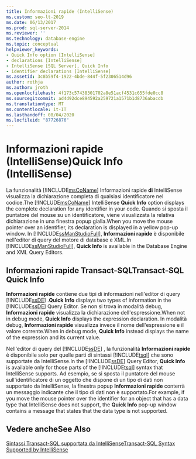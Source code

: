 ```yaml
---
title: Informazioni rapide (IntelliSense)
ms.custom: seo-lt-2019
ms.date: 06/13/2017
ms.prod: sql-server-2014
ms.reviewer: ''
ms.technology: database-engine
ms.topic: conceptual
helpviewer_keywords:
- Quick Info option [IntelliSense]
- declarations [IntelliSense]
- IntelliSense [SQL Server], Quick Info
- identifier declarations [IntelliSense]
ms.assetid: 3c8b59f4-1922-4bde-844f-5f2306514d96
author: rothja
ms.author: jroth
ms.openlocfilehash: 4f173c57438301702a8e51acf4531c655fde0cc8
ms.sourcegitcommit: ad4d92dce894592a259721a1571b1d8736abacdb
ms.translationtype: MT
ms.contentlocale: it-IT
ms.lasthandoff: 08/04/2020
ms.locfileid: "87726876"
---
```

# <a name="quick-info-intellisense"></a><span data-ttu-id="6dcf1-102">Informazioni rapide (IntelliSense)</span><span class="sxs-lookup"><span data-stu-id="6dcf1-102">Quick Info (IntelliSense)</span></span>
  <span data-ttu-id="6dcf1-103">La funzionalità [!INCLUDE[msCoName](../../includes/msconame-md.md)] Informazioni rapide **di** IntelliSense visualizza la dichiarazione completa di qualsiasi identificatore nel codice.</span><span class="sxs-lookup"><span data-stu-id="6dcf1-103">The [!INCLUDE[msCoName](../../includes/msconame-md.md)] IntelliSense **Quick Info** option displays the complete declaration for any identifier in your code.</span></span> <span data-ttu-id="6dcf1-104">Quando si sposta il puntatore del mouse su un identificatore, viene visualizzata la relativa dichiarazione in una finestra popup gialla.</span><span class="sxs-lookup"><span data-stu-id="6dcf1-104">When you move the mouse pointer over an identifier, its declaration is displayed in a yellow pop-up window.</span></span> <span data-ttu-id="6dcf1-105">In [!INCLUDE[ssManStudioFull](../../includes/ssmanstudiofull-md.md)], **Informazioni rapide** è disponibile nell'editor di query del motore di database e XML.</span><span class="sxs-lookup"><span data-stu-id="6dcf1-105">In [!INCLUDE[ssManStudioFull](../../includes/ssmanstudiofull-md.md)], **Quick Info** is available in the Database Engine and XML Query Editors.</span></span>  
  
## <a name="transact-sql-quick-info"></a><span data-ttu-id="6dcf1-106">Informazioni rapide Transact-SQL</span><span class="sxs-lookup"><span data-stu-id="6dcf1-106">Transact-SQL Quick Info</span></span>  
 <span data-ttu-id="6dcf1-107">**Informazioni rapide** contiene due tipi di informazioni nell'editor di query [!INCLUDE[ssDE](../../includes/ssde-md.md)] .</span><span class="sxs-lookup"><span data-stu-id="6dcf1-107">**Quick Info** displays two types of information in the [!INCLUDE[ssDE](../../includes/ssde-md.md)] Query Editor.</span></span> <span data-ttu-id="6dcf1-108">Se non si trova in modalità debug, **Informazioni rapide** visualizza la dichiarazione dell'espressione.</span><span class="sxs-lookup"><span data-stu-id="6dcf1-108">When not in debug mode, **Quick Info** displays the expression declaration.</span></span> <span data-ttu-id="6dcf1-109">In modalità debug, **Informazioni rapide** visualizza invece il nome dell'espressione e il valore corrente.</span><span class="sxs-lookup"><span data-stu-id="6dcf1-109">When in debug mode, **Quick Info** instead displays the name of the expression and its current value.</span></span>  
  
 <span data-ttu-id="6dcf1-110">Nell'editor di query del [!INCLUDE[ssDE](../../includes/ssde-md.md)] , la funzionalità **Informazioni rapide** è disponibile solo per quelle parti di sintassi [!INCLUDE[tsql](../../includes/tsql-md.md)] che sono supportate da IntelliSense.</span><span class="sxs-lookup"><span data-stu-id="6dcf1-110">In the [!INCLUDE[ssDE](../../includes/ssde-md.md)] Query Editor, **Quick Info** is available only for those parts of the [!INCLUDE[tsql](../../includes/tsql-md.md)] syntax that IntelliSense supports.</span></span> <span data-ttu-id="6dcf1-111">Ad esempio, se si sposta il puntatore del mouse sull'identificatore di un oggetto che dispone di un tipo di dati non supportato da IntelliSense, la finestra popup **Informazioni rapide** conterrà un messaggio indicante che il tipo di dati non è supportato.</span><span class="sxs-lookup"><span data-stu-id="6dcf1-111">For example, if you move the mouse pointer over the identifier for an object that has a data type that IntelliSense does not support, the **Quick Info** pop-up window contains a message that states that the data type is not supported.</span></span>  
  
## <a name="see-also"></a><span data-ttu-id="6dcf1-112">Vedere anche</span><span class="sxs-lookup"><span data-stu-id="6dcf1-112">See Also</span></span>  
 [<span data-ttu-id="6dcf1-113">Sintassi Transact-SQL supportata da IntelliSense</span><span class="sxs-lookup"><span data-stu-id="6dcf1-113">Transact-SQL Syntax Supported by IntelliSense</span></span>](transact-sql-syntax-supported-by-intellisense.md)  
  
  
